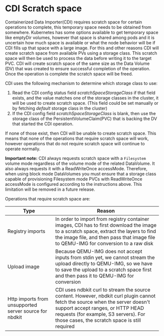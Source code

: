 # CDI Scratch space
Containerized Data Importer(CDI) requires scratch space for certain operations to complete, this temporary space needs to be obtained from somewhere. Kubernetes has some options available to get temporary space like emptyDir volumes, however that space is shared among pods and it is uncertain how much space is available or what the node behavior will be if CDI fills up that space with a large image. For this and other reasons CDI will create scratch space from available PVs using a storage class. This scratch space will then be used to process the data before writing it to the target PVC. CDI will create scratch space of the same size as the Data Volume (DV) that was created to ensure successful completion of the operation. Once the operation is complete the scratch space will be freed.

CDI uses the following mechanism to determine which storage class to use:

1. Read the CDI config status field _scratchSpaceStorageClass_ if that field exists, and the value matches one of the storage classes in the cluster, it will be used to create scratch space. (This field could be set manually or by fetching _default_ storage class in the cluster)
2. If the CDI config field _scratchSpaceStorageClass_ is blank, then use the storage class of the PersistentVolumeClaim(PVC) that is backing the DV that started the CDI operation.

If none of those exist, then CDI will be unable to create scratch space. This means that none of the operations that require scratch space will work, however operations that do not require scratch space will continue to operate normally.

**Important note:** CDI always requests scratch space with a `Filesystem` volume mode regardless of the volume mode of the related DataVolume. It also always requests it with a ReadWriteOnce accessMode. Therefore, when using block mode DataVolumes you must ensure that a storage class capable of provisioning Filesystem mode PVCs with ReadWriteOnce accessMode is configured according to the instructions above. This limitation will be removed in a future release.

Operations that require scratch space are:

| Type | Reason|
|------|-------|
| Registry imports | In order to import from registry container images, CDI has to first download the image to a scratch space, extract the layers to find the image file, and then pass that image file to QEMU-IMG for conversion to a raw disk |
| Upload image | Because QEMU-IMG does not accept inputs from stdin yet, we cannot stream the upload directly to QEMU-IMG, so we have to save the upload to a scratch space first and then pass it to QEMU-IMG for conversion |
| Http imports from unsupported server source for nbdkit | CDI uses ndbkit curl to stream the source content. However, nbdkit curl plugin cannot fetch the source when the server doesn't support accept ranges, or HTTP HEAD requests (for example, S3 servers). For those cases, the scratch space is still required|

